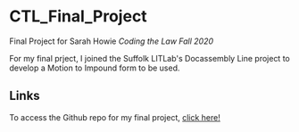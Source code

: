 # CTL_Final_Project
Final Project for Sarah Howie
  *Coding the Law Fall 2020*

For my final prject, I joined the Suffolk LITLab's Docassembly Line project to develop a Motion to Impound form to be used.

## Links
To access the Github repo for my final project, [click here!](https://github.com/SuffolkLITLab/docassemble-MtntoImpound)
